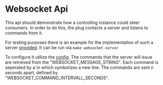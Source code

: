 # Websocket Api

This api should demonstrate how a controlling instance could steer
consumers. In order to do this, the plug contacts a server and listens to commands from it.

For testing purposes there is an example for the implementation of such a server [provided](../../../tools/websocket_server.py). It can be run via ```make websocket-server```

To configure it utilize the [config](../../../tools/websocket_config.py). The commands that the server will issue are retrieved from the "WEBSOCKET_MESSAGE_STRING". Each command is seperated by a \n which symbolizes a new line. The commands are sent n seconds apart, defined by "WEBSOCKET_COMMAND_INTERVALL_SECONDS". 
